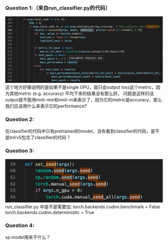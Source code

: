 ### Question 1:（来自run_classifier.py的代码）
![image](https://raw.githubusercontent.com/Jerryson520/TNLR/main/Questions/run_classifier_part.png)  
这个地方好像说明的是如果不是single GPU，就只会output loss这个metric，因为其他metric (e.g. accuracy) 平均下来的结果没有那么好。
问题是这样的话output就不能用mnli-mm和mnli-m来表示了，因为它的metric是accuracy，那么我们应该用什么来表示它的performance?

### Question 2:
在classifier的代码中只有pretrained的model，没有看到classifier的代码，是不是tnlrv5包含了classifier的代码？

### Question 3:
![image](https://raw.githubusercontent.com/Jerryson520/TNLR/main/Questions/set_seed.png)  
run_classifier.py 中是不是需要加:
torch.backends.cudnn.benchmark = False
torch.backends.cudnn.deterministic = True


### Question 4:
sp.model用来干什么？